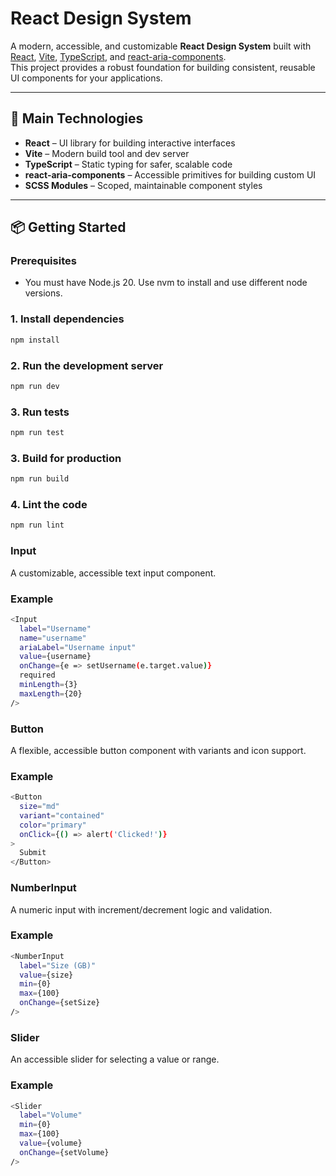 # React Design System

A modern, accessible, and customizable **React Design System** built with [React](https://react.dev/), [Vite](https://vitejs.dev/), [TypeScript](https://www.typescriptlang.org/), and [react-aria-components](https://react-spectrum.adobe.com/react-aria/react-aria-components.html).  
This project provides a robust foundation for building consistent, reusable UI components for your applications.

---

## 🚀 Main Technologies

- **React** – UI library for building interactive interfaces
- **Vite** – Modern build tool and dev server
- **TypeScript** – Static typing for safer, scalable code
- **react-aria-components** – Accessible primitives for building custom UI
- **SCSS Modules** – Scoped, maintainable component styles

---

## 📦 Getting Started

### Prerequisites

- You must have Node.js 20. Use nvm to install and use different node versions.

### 1. **Install dependencies**

```bash
npm install
```

### 2. **Run the development server**

```bash
npm run dev
```

### 3. **Run tests**

```bash
npm run test
```

### 3. **Build for production**

```bash
npm run build
```

### 4. **Lint the code**

```bash
npm run lint
```

### Input

A customizable, accessible text input component.

### Example

```bash
<Input
  label="Username"
  name="username"
  ariaLabel="Username input"
  value={username}
  onChange={e => setUsername(e.target.value)}
  required
  minLength={3}
  maxLength={20}
/>
```

### Button

A flexible, accessible button component with variants and icon support.

### Example

```bash
<Button
  size="md"
  variant="contained"
  color="primary"
  onClick={() => alert('Clicked!')}
>
  Submit
</Button>
```

### NumberInput

A numeric input with increment/decrement logic and validation.

### Example

```bash
<NumberInput
  label="Size (GB)"
  value={size}
  min={0}
  max={100}
  onChange={setSize}
/>
```

### Slider

An accessible slider for selecting a value or range.

### Example

```bash
<Slider
  label="Volume"
  min={0}
  max={100}
  value={volume}
  onChange={setVolume}
/>
```
